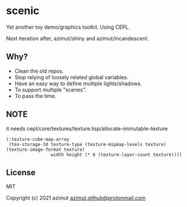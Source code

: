 # scenic

Yet another toy demo/graphics toolkit. Using CEPL.

Next iteration after, azimut/shiny and azimut/incandescent.

## Why?

- Clean the old repos.
- Stop relying of loosely related global variables.
- Have an easy way to define multiple lights/shadows.
- To support multiple "scenes".
- To pass the time.

## NOTE

it needs cepl/core/textures/texture.lisp/allocate-immutable-texture

``` common-lisp
(:texture-cube-map-array
 (tex-storage-3d texture-type (texture-mipmap-levels texture) (texture-image-format texture)
                 width height (* 6 (texture-layer-count texture))))
```

## License

MIT


Copyright (c) 2021 azimut <azimut.github@protonmail.com>


